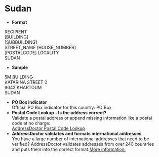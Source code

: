 Sudan
=====

- **Format**

RECIPIENT  
[BUILDING]  
[SUBBUILDING]  
STREET_NAME [HOUSE_NUMBER]  
[POSTALCODE] LOCALITY  
SUDAN
- **Sample**

5M BUILDING  
KATARINA STREET 2  
8042 KHARTOUM  
SUDAN
- **PO Box indicator**  
Official PO Box indicator for this country: PO Box
- **Postal Code Lookup - Is the address correct?**  
Validate a postal address or append missing information like a postal code at no charge:  
[AddressDoctor Postal Code Lookup](http://lookup.addressdoctor.com/lookup/default.aspx?lang=en&country=SDN)
- **AddressDoctor validates and formats international addresses**  
You have a large number of international addresses that need to be verified? AddressDoctor validates addresses from over 240 countries and puts them into the correct format:[More information.](index.php?id=31&L=1)